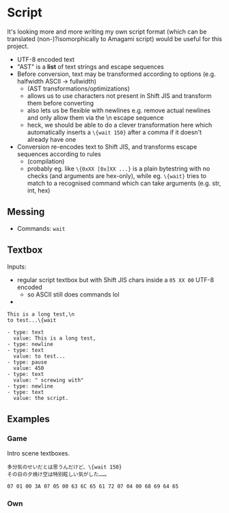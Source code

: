 # Script
It's looking more and more writing my own script format (which can be translated
(non-)?isomorphically to Amagami script) would be useful for this project.

  * UTF-8 encoded text
  * "AST" is a **list** of text strings and escape sequences
  * Before conversion, text may be transformed according to options (e.g.
    halfwidth ASCII -> fullwidth)
    * (AST transformations/optimizations)
    * allows us to use characters not present in Shift JIS and transform them
      before converting
    * also lets us be flexible with newlines e.g. remove actual newlines
      and only allow them via the \n escape sequence
    * heck, we should be able to do a clever transformation here which
      automatically inserts a `\{wait 150}` after a comma if it doesn't already
      have one
  * Conversion re-encodes text to Shift JIS, and transforms escape sequences
    according to rules
    * (compilation)
    * probably eg. like `\{0xXX [0x]XX ...}` is a plain bytestring with no
      checks (and arguments are hex-only), while eg. `\{wait}` tries to match to
      a recognised command which can take arguments (e.g. str, int, hex)

## Messing
  * Commands: `wait`

## Textbox
Inputs:

  * regular script textbox but with Shift JIS chars inside a `05 XX 00` UTF-8
    encoded
    * so ASCII still does commands lol
  * 

```
This is a long test,\n
to test...\{wait 

- type: text
  value: This is a long test,
- type: newline
- type: text
  value: to test...
- type: pause
  value: 450
- type: text
  value: " screwing with"
- type: newline
- type: text
  value: the script.

```

## Examples
### Game
Intro scene textboxes.

```
多分気のせいだとは思うんだけど、\{wait 150}
その日の夕焼け空は特別眩しい気がした……。

07 01 00 3A 07 05 00 63 6C 65 61 72 07 04 00 68 69 64 65
```

### Own
